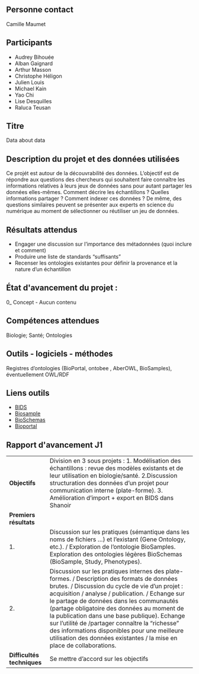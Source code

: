## Personne contact
Camille Maumet

## Participants
- Audrey Bihouée
- Alban Gaignard
- Arthur Masson
- Christophe Héligon
- Julien Louis
- Michael Kain
- Yao Chi
- Lise Desquilles
- Raluca Teusan


## Titre
Data about data

## Description du projet et des données utilisées
Ce projét est autour de la découvrabilité des données. L’objectif est de répondre aux questions des chercheurs qui souhaitent faire connaître les informations relatives à leurs jeux de données sans pour autant partager les données elles-mêmes. Comment décrire les échantillons ? Quelles informations partager ? Comment indexer ces données ? De même, des questions similaires peuvent se présenter aux experts en science du numérique au moment de sélectionner ou réutiliser un jeu de données.

## Résultats attendus
- Engager une discussion sur l’importance des métadonnées (quoi inclure et comment)
- Produire une liste de standards “suffisants”
- Recenser les ontologies existantes pour définir la provenance et la nature d’un échantillon

## État d'avancement du projet : 
0_ Concept - Aucun contenu

## Compétences attendues
Biologie; Santé; Ontologies

## Outils - logiciels - méthodes
Registres d’ontologies (BioPortal, ontobee , AberOWL, BioSamples), éventuellement OWL/RDF

## Liens outils
- [BIDS](https://bids.neuroimaging.io/)
- [Biosample](https://www.ebi.ac.uk/biosamples/ )
- [BioSchemas](http://bioschemas.org/)
- [Bioportal](https://bioportal.bioontology.org/)

## Rapport d'avancement J1

| | |
|---|---|
|**Objectifs**|Division en 3 sous projets : 1. Modélisation des échantillons : revue des modèles existants et de leur utilisation en biologie/santé. 2.Discussion structuration des données d’un projet pour communication interne (plate-forme). 3. Amélioration d’import + export en BIDS dans Shanoir|
|**Premiers résultats**| |
|1.|Discussion sur les pratiques (sémantique dans les noms de fichiers …) et l’existant (Gene Ontology, etc.). / Exploration de l’ontologie BioSamples. Exploration des ontologies légères BioSchemas (BioSample, Study, Phenotypes).|
|2.|Discussion sur les pratiques internes des plate-formes. / Description des formats de données brutes. / Discussion du cycle de vie d’un projet : acquisition / analyse / publication. / Echange sur le partage de données dans les communautés (partage obligatoire des données au moment de la publication dans une base publique). Echange sur l’utilité de /partager connaître la “richesse” des informations disponibles pour une meilleure utilisation des données existantes / la mise en place de collaborations.|
|**Difficultés techniques**|Se mettre d’accord sur les objectifs|



